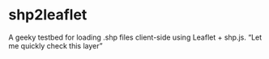 # shp2leaflet
A geeky testbed for loading .shp files client-side using Leaflet + shp.js. “Let me quickly check this layer”
